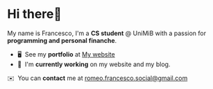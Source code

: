 Hi there👋 
=======================================================================================================================================


My name is Francesco, I'm a **CS student** @ UniMiB with a passion for **programming and personal finanche**. 

* 🖥️  See my **portfolio** at [My website](http://francescoromeo02.github.io)
* 🚀  I'm **currently working** on my website and my blog.


✉️  You can **contact** me at [romeo.francesco.social@gmail.com](mailto:romeo.francesco.social@gmail.com)
